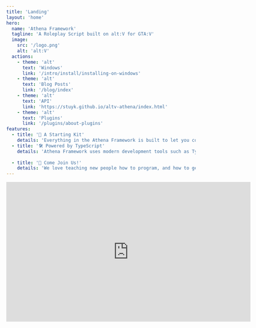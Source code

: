 ```yaml
---
title: 'Landing'
layout: 'home'
hero:
  name: 'Athena Framework'
  tagline: 'A Roleplay Script built on alt:V for GTA:V'
  image:
    src: '/logo.png'
    alt: 'alt:V'
  actions:
    - theme: 'alt'
      text: 'Windows'
      link: '/intro/install/installing-on-windows'
    - theme: 'alt'
      text: 'Blog Posts'
      link: '/blog/index'
    - theme: 'alt'
      text: 'API'
      link: 'https://stuyk.github.io/altv-athena/index.html'
    - theme: 'alt'
      text: 'Plugins'
      link: '/plugins/about-plugins'
features:
  - title: '🧰 A Starting Kit'
    details: 'Everything in the Athena Framework is built to let you code your roleplay game mode faster. Skip writing the hard stuff, and focus on the cool stuff.'
  - title: '🛠️ Powered by TypeScript'
    details: 'Athena Framework uses modern development tools such as TypeScript, Vite, Vue 3, and MongoDB. This makes it so that familiar developers who have jobs in the industry are familiar with the tools that the Athena Framework uses.'
  
  - title: '👋 Come Join Us!'
    details: 'We love teaching new people how to program, and how to get involved in the project. Come build alongside established developers and learn a new hobby.'
---
```


<div class="video-container">
  <div class="video">
    <iframe width="650" height="372" src="https://www.youtube.com/embed/k4d51-BjkZ0" title="YouTube video player" frameborder="0" allow="accelerometer; autoplay; clipboard-write; encrypted-media; gyroscope; picture-in-picture" allowfullscreen />
  </div>
</div>

<style>
.image-container img {
  max-width: 200px;
  max-height: 200px;
}

.video {
  display: flex;
  flex-direction: column;
  justify-content: center;
  align-center: center;
  align-items: center;
  box-sizing: border-box;
  min-width: 650px;
  max-width: 650px;
}

.video iframe {
  border-radius: 12px;
  border: 12px solid rgba(0, 0, 0, 0.3);
}

.video-container {
  display: flex;
  width: 100%;
  padding-top: 64px;
  justify-content: center;
  align-items: center;
  padding-left: 64px;
  padding-right: 64px;
}
</style>


